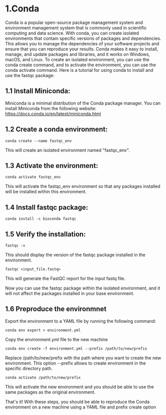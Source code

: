 # 1.Conda
Conda is a popular open-source package management system and environment management system that is commonly used in scientific computing and data science. With conda, you can create isolated environments that contain specific versions of packages and dependencies. This allows you to manage the dependencies of your software projects and ensure that you can reproduce your results. Conda makes it easy to install, manage, and update packages and libraries, and it works on Windows, macOS, and Linux. To create an isolated environment, you can use the conda create command, and to activate the environment, you can use the conda activate command.
Here is a tutorial for using conda to install and use the fastqc package:

## 1.1 Install Miniconda:
Miniconda is a minimal distribution of the Conda package manager. You can install Miniconda from the following website: https://docs.conda.io/en/latest/miniconda.html

## 1.2 Create a conda environment:
```
conda create --name fastqc_env
```
This will create an isolated environment named "fastqc_env".

## 1.3 Activate the environment:
```
conda activate fastqc_env
```
This will activate the fastqc_env environment so that any packages installed will be installed within this environment.

## 1.4 Install fastqc package:

```
conda install -c bioconda fastqc
```
## 1.5 Verify the installation:
```
fastqc -v
```
This should display the version of the fastqc package installed in the environment.
```
fastqc <input_file.fastq>
```
This will generate the FastQC report for the input fastq file.

Now you can use the fastqc package within the isolated environment, and it will not affect the packages installed in your base environment.
## 1.6 Preproduce the environmnet
Export the environment to a YAML file by running the following command:

```
conda env export > environment.yml
```

Copy the environment.yml file to the new machine
```
conda env create -f environment.yml --prefix /path/to/new/prefix
```
Replace /path/to/new/prefix with the path where you want to create the new environment. This option --prefix allows to create environment in the specific directory path.

```
conda activate /path/to/new/prefix
```
This will activate the new environment and you should be able to use the same packages as the original environment.

That's it! With these steps, you should be able to reproduce the Conda environment on a new machine using a YAML file and prefix create option